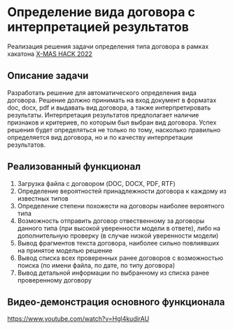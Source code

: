 # Определение вида договора с интерпретацией результатов

Реализация решения задачи определения типа договора в рамках хакатона [X-MAS HACK 2022](https://www.zavodit.ru/ru/calendar/event/21)

## Описание задачи

Разработать решение для автоматического определения вида договора. Решение должно принимать на вход документ в форматах doc, docx, pdf и выдавать вид договора, а также интерпретировать результаты. Интерпретация результатов предполагает наличие признаков и критериев, по которым был выбран вид договора. Успех решения будет определяться не только по тому, насколько правильно определяется вид договора, но и по качеству интерпретации результатов.
 
## Реализованный функционал

1. Загрузка файла с договором (DOC, DOCX, PDF, RTF)
2. Определение вероятностей принадлежности договора к каждому из известных типов
3. Определение степени похожести на договоры наиболее вероятного типа
4. Возможность отправить договор отвественному за договоры данного типа (при высокой уверенности модели в ответе), либо на дополнительную проверку (в случае низкой уверенности модели)
5. Вывод фрагментов текста договора, наиболее сильно повлиявших на принятое моделью решение
6. Вывод списка всех проверенных ранее договоров с возможностью поиска (по имени файла, по дате, по типу договора)
7. Вывод детальной информации по выбранному из списка ранее проверенному договору

## Видео-демонстрация основного функционала

https://www.youtube.com/watch?v=Hgl4kudirAU